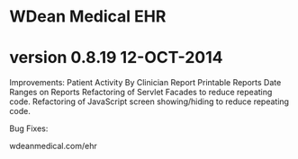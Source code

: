 # WDean Medical EHR
# version 0.8.19  12-OCT-2014

Improvements:
Patient Activity By Clinician Report
Printable Reports
Date Ranges on Reports
Refactoring of Servlet Facades to reduce repeating code.
Refactoring of JavaScript screen showing/hiding to reduce repeating code.

Bug Fixes:


wdeanmedical.com/ehr